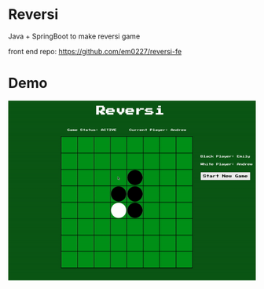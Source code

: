 # Reversi
Java + SpringBoot to make reversi game

front end repo: https://github.com/em0227/reversi-fe

# Demo

![game demo](/src/main/resources/static/reversi.gif)